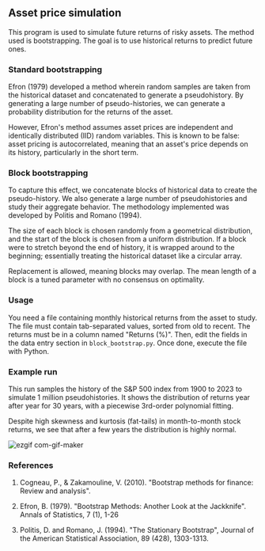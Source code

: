 ## Asset price simulation

This program is used to simulate future returns of risky assets. The method
used is bootstrapping. The goal is to use historical returns to predict future
ones.

### Standard bootstrapping
Efron (1979) developed a method wherein random samples are taken from the
historical dataset and concatenated to generate a pseudohistory. By generating
a large number of pseudo-histories, we can generate a probability distribution
for the returns of the asset.

However, Efron's method assumes asset prices are independent and identically
distributed (IID) random variables. This is known to be false: asset pricing
is autocorrelated, meaning that an asset's price depends on its history,
particularly in the short term.

### Block bootstrapping
To capture this effect, we concatenate blocks of historical data to create the
pseudo-history. We also generate a large number of pseudohistories and study
their aggregate behavior. The methodology implemented was developed by Politis
and Romano (1994).

The size of each block is chosen randomly from a geometrical distribution, and
the start of the block is chosen from a uniform distribution. If a block were
to stretch beyond the end of history, it is wrapped around to the beginning;
essentially treating the historical dataset like a circular array.

Replacement is allowed, meaning blocks may overlap. The mean length of a block
is a tuned parameter with no consensus on optimality.

### Usage
You need a file containing monthly historical returns from the asset to study.
The file must contain tab-separated values, sorted from old to recent. The
returns must be in a column named "Returns (%)". Then, edit the fields in the
data entry section in `block_bootstrap.py`. Once done, execute the file with
Python.

### Example run
This run samples the history of the S&P 500 index from 1900 to 2023 to simulate
1 million pseudohistories. It shows the distribution of returns year after year
for 30 years, with a piecewise 3rd-order polynomial fitting.

Despite high skewness and kurtosis (fat-tails) in month-to-month stock returns,
we see that after a few years the distribution is highly normal.

![ezgif com-gif-maker](https://github.com/EduardGomezEscandell/block-bootstrapping/assets/47142856/8238be25-105e-4c7f-8808-f114a6478420)

### References
1. Cogneau, P., & Zakamouline, V. (2010). "Bootstrap methods for finance:
   Review and analysis".

2. Efron, B. (1979). "Bootstrap Methods: Another Look at the Jackknife". Annals
   of Statistics, 7 (1), 1-26

3. Politis, D. and Romano, J. (1994). "The Stationary Bootstrap", Journal of
   the American Statistical Association, 89 (428), 1303-1313.
